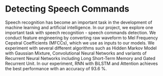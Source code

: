 # Detecting Speech Commands
Speech recognition has become an important task in the development of machine learning and artificial intelligence. In our project, we explore one important task with speech recognition - speech commands detection. We conduct feature engineering by converting raw waveform to Mel Frequency Cepstral Coefficients (MFCCs), which we use as inputs to our models. We experiment with several different algorithms such as Hidden Markov Model with Gaussian Mixture, Convolutional Neural Networks and variants of Recurrent Neural Networks including Long Short-Term Memory and Gated Recurrent Unit. In our experiment, RNN with BiLSTM and Attention achieves the best performance with an accuracy of 93.6 \%.
